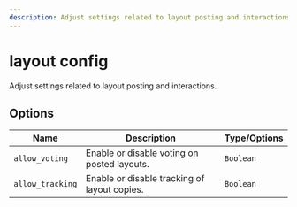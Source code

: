 ```yaml
---
description: Adjust settings related to layout posting and interactions.
---
```


# layout config

Adjust settings related to layout posting and interactions.

## Options

| Name | Description | Type/Options |
|------|-------------|--------------|
| `allow_voting` | Enable or disable voting on posted layouts. | `Boolean` |
| `allow_tracking` | Enable or disable tracking of layout copies. | `Boolean` |

